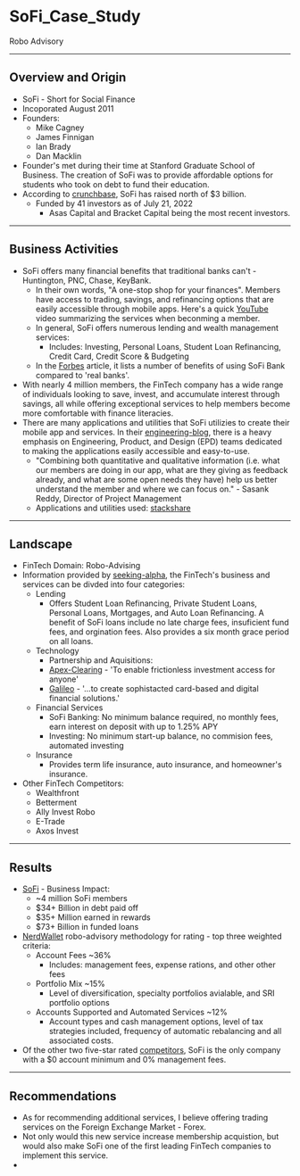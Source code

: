 # SoFi_Case_Study
Robo Advisory

---

## Overview and Origin
* SoFi - Short for Social Finance
* Incoporated August 2011
* Founders:
    * Mike Cagney
    * James Finnigan
    * Ian Brady
    * Dan Macklin
* Founder's met during their time at Stanford Graduate School of Business. The creation of SoFi was to provide affordable options for students who took on debt to fund their education.
* According to [crunchbase](https://www.crunchbase.com/organization/social-finance/company_financials), SoFi has raised north of $3 billion.
    * Funded by 41 investors as of July 21, 2022
        * Asas Capital and Bracket Capital being the most recent investors.

---

## Business Activities
* SoFi offers many financial benefits that traditional banks can't - Huntington, PNC, Chase, KeyBank.
    * In their own words, "A one-stop shop for your finances". Members have access to trading, savings, and refinancing options that are easily accessible through mobile apps.
        Here's a quick [YouTube](https://www.youtube.com/watch?v=T6nDrDecra4&t=25s) video summarizing the services when beconming a member.
    * In general, SoFi offers numerous lending and wealth management services:
        * Includes: Investing, Personal Loans, Student Loan Refinancing, Credit Card, Credit Score & Budgeting
    * In the [Forbes](https://www.forbes.com/advisor/banking/sofi-bank-review/) article, it lists a number of benefits of using SoFi Bank compared to 'real banks'.
* With nearly 4 million members, the FinTech company has a wide range of individuals looking to save, invest, and accumulate interest through savings, all while offering exceptional services to help members become more comfortable with finance literacies.
* There are many applications and utilities that SoFi utilizies to create their mobile app and services. In their [engineering-blog](https://sofietyblog.sofi.com/behind-the-app-part-2-the-conductor), there is a heavy emphasis on Engineering, Product, and Design (EPD) teams dedicated to making the applications easily accessible and easy-to-use.
    * "Combining both quantitative and qualitative information (i.e. what our members are doing in our app, what are they giving as feedback already, and what are some open needs they have) help us better understand the member and where we can focus on." - Sasank Reddy, Director of Project Management
    * Applications and utilities used: [stackshare](https://stackshare.io/sofi/sofi#team)

---

## Landscape
* FinTech Domain: Robo-Advising
* Information provided by [seeking-alpha](https://seekingalpha.com/article/4498192-how-sofi-makes-money), the FinTech's business and services can be divded into four categories:
    * Lending
        * Offers Student Loan Refinancing, Private Student Loans, Personal Loans, Mortgages, and Auto Loan Refinancing. A benefit of SoFi loans include no late charge fees, insuficient fund fees, and orgination fees. Also provides a six month grace period on all loans.
    * Technology
        * Partnership and Aquisitions: 
        * [Apex-Clearing](https://www.apexclearing.com/company/) - 'To enable frictionless investment access for anyone'
        * [Galileo](https://www.galileo-ft.com/about-us/) - '...to create sophistacted card-based and digital financial solutions.'
    * Financial Services
        * SoFi Banking: No minimum balance required, no monthly fees, earn interest on deposit with up to 1.25% APY
        * Investing: No minimum start-up balance, no commision fees, automated investing
    * Insurance
        * Provides term life insurance, auto insurance, and homeowner's insurance.
* Other FinTech Competitors:
    * Wealthfront
    * Betterment
    * Ally Invest Robo
    * E-Trade
    * Axos Invest

---

## Results
* [SoFi](https://www.sofi.com) - Business Impact:
    * ~4 million SoFi members
    * $34+ Billion in debt paid off
    * $35+ Million earned in rewards
    * $73+ Billion in funded loans
* [NerdWallet](https://www.nerdwallet.com/l/ratings-methodology-for-robo-advisors) robo-advisory methodology for rating - top three weighted criteria:
    * Account Fees ~36%
        * Includes: management fees, expense rations, and other other fees
    * Portfolio Mix ~15%
        * Level of diversification, specialty portfolios avialable, and SRI portfolio options
    * Accounts Supported and Automated Services ~12%
        * Account types and cash management options, level of tax strategies included, frequency of automatic rebalancing and all associated costs.
* Of the other two five-star rated [competitors](https://www.nerdwallet.com/best/investing/robo-advisors), SoFi is the only company with a $0 account minimum and 0% management fees.

---

## Recommendations
* As for recommending additional services, I believe offering trading services on the Foreign Exchange Market - Forex.
* Not only would this new service increase membership acquistion, but would also make SoFi one of the first leading FinTech companies to implement this service.
* 

